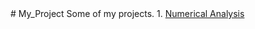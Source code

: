 <link rel="stylesheet" href="https://github.com/dev-ShivamSingh-Github/dev-ShivamSingh-Github/src/WEB_style.css">
# My_Project
Some of my projects.
1. <a href="https://dev-shivamsingh-github.github.io/My_Project/1/">Numerical Analysis</a>

